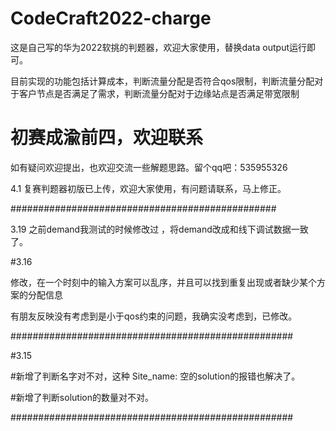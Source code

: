 # CodeCraft2022-charge
这是自己写的华为2022软挑的判题器，欢迎大家使用，替换data output运行即可。

目前实现的功能包括计算成本，判断流量分配是否符合qos限制，判断流量分配对于客户节点是否满足了需求，判断流量分配对于边缘站点是否满足带宽限制

# 初赛成渝前四，欢迎联系

如有疑问欢迎提出，也欢迎交流一些解题思路。留个qq吧：535955326

4.1 
复赛判题器初版已上传，欢迎大家使用，有问题请联系，马上修正。

################################################

3.19
之前demand我测试的时候修改过 ，将demand改成和线下调试数据一致了。


#3.16

修改，在一个时刻中的输入方案可以乱序，并且可以找到重复出现或者缺少某个方案的分配信息

有朋友反映没有考虑到是小于qos约束的问题，我确实没考虑到，已修改。


###################################################

#3.15

#新增了判断名字对不对，这种
Site_name:
空的solution的报错也解决了。

#新增了判断solution的数量对不对。

###################################################

